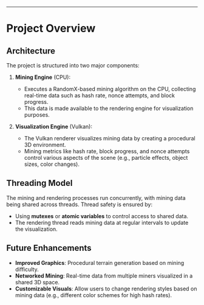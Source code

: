 
---
# Project Overview

## Architecture

The project is structured into two major components:

1. **Mining Engine** (CPU):
   - Executes a RandomX-based mining algorithm on the CPU, collecting real-time data such as hash rate, nonce attempts, and block progress.
   - This data is made available to the rendering engine for visualization purposes.

2. **Visualization Engine** (Vulkan):
   - The Vulkan renderer visualizes mining data by creating a procedural 3D environment.
   - Mining metrics like hash rate, block progress, and nonce attempts control various aspects of the scene (e.g., particle effects, object sizes, color changes).

## Threading Model

The mining and rendering processes run concurrently, with mining data being shared across threads. Thread safety is ensured by:
- Using **mutexes** or **atomic variables** to control access to shared data.
- The rendering thread reads mining data at regular intervals to update the visualization.

## Future Enhancements

- **Improved Graphics**: Procedural terrain generation based on mining difficulty.
- **Networked Mining**: Real-time data from multiple miners visualized in a shared 3D space.
- **Customizable Visuals**: Allow users to change rendering styles based on mining data (e.g., different color schemes for high hash rates).
